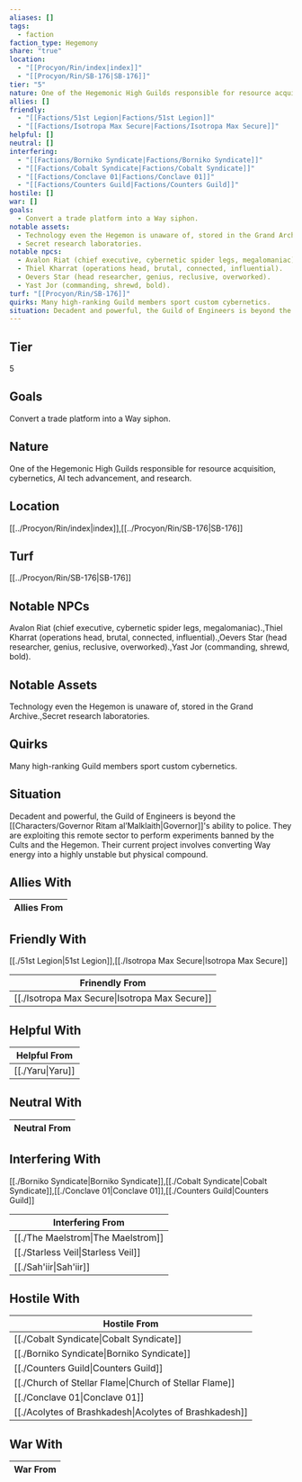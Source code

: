 ```yaml
---
aliases: []
tags:
  - faction
faction_type: Hegemony
share: "true"
location:
  - "[[Procyon/Rin/index|index]]"
  - "[[Procyon/Rin/SB-176|SB-176]]"
tier: "5"
nature: One of the Hegemonic High Guilds responsible for resource acquisition, cybernetics, AI tech advancement, and research.
allies: []
friendly:
  - "[[Factions/51st Legion|Factions/51st Legion]]"
  - "[[Factions/Isotropa Max Secure|Factions/Isotropa Max Secure]]"
helpful: []
neutral: []
interfering:
  - "[[Factions/Borniko Syndicate|Factions/Borniko Syndicate]]"
  - "[[Factions/Cobalt Syndicate|Factions/Cobalt Syndicate]]"
  - "[[Factions/Conclave 01|Factions/Conclave 01]]"
  - "[[Factions/Counters Guild|Factions/Counters Guild]]"
hostile: []
war: []
goals:
  - Convert a trade platform into a Way siphon.
notable assets:
  - Technology even the Hegemon is unaware of, stored in the Grand Archive.
  - Secret research laboratories.
notable npcs:
  - Avalon Riat (chief executive, cybernetic spider legs, megalomaniac).
  - Thiel Kharrat (operations head, brutal, connected, influential).
  - Oevers Star (head researcher, genius, reclusive, overworked).
  - Yast Jor (commanding, shrewd, bold).
turf: "[[Procyon/Rin/SB-176]]"
quirks: Many high-ranking Guild members sport custom cybernetics.
situation: Decadent and powerful, the Guild of Engineers is beyond the [[Characters/Governor Ritam al’Malklaith|Governor]]'s ability to police. They are exploiting this remote sector to perform experiments banned by the Cults and the Hegemon. Their current project involves converting Way energy into a highly unstable but physical compound.
---
```

## Tier

5

## Goals

Convert a trade platform into a Way siphon.

## Nature

One of the Hegemonic High Guilds responsible for resource acquisition, cybernetics, AI tech advancement, and research.

## Location

[[../Procyon/Rin/index|index]],[[../Procyon/Rin/SB-176|SB-176]]

## Turf

[[../Procyon/Rin/SB-176|SB-176]]

## Notable NPCs

Avalon Riat (chief executive, cybernetic spider legs, megalomaniac).,Thiel Kharrat (operations head, brutal, connected, influential).,Oevers Star (head researcher, genius, reclusive, overworked).,Yast Jor (commanding, shrewd, bold).

## Notable Assets

Technology even the Hegemon is unaware of, stored in the Grand Archive.,Secret research laboratories.

## Quirks

Many high-ranking Guild members sport custom cybernetics.

## Situation

Decadent and powerful, the Guild of Engineers is beyond the [[Characters/Governor Ritam al’Malklaith|Governor]]'s ability to police. They are exploiting this remote sector to perform experiments banned by the Cults and the Hegemon. Their current project involves converting Way energy into a highly unstable but physical compound.

## Allies With



| Allies From |
| ----------- |


## Friendly With

[[./51st Legion|51st Legion]],[[./Isotropa Max Secure|Isotropa Max Secure]]

| Frinendly From                                           |
| -------------------------------------------------------- |
| [[./Isotropa Max Secure\|Isotropa Max Secure]] |


## Helpful With



| Helpful From               |
| -------------------------- |
| [[./Yaru\|Yaru]] |


## Neutral With




| Neutral From |
| ------------ |



## Interfering With

[[./Borniko Syndicate|Borniko Syndicate]],[[./Cobalt Syndicate|Cobalt Syndicate]],[[./Conclave 01|Conclave 01]],[[./Counters Guild|Counters Guild]]


| Interfering From                             |
| -------------------------------------------- |
| [[./The Maelstrom\|The Maelstrom]] |
| [[./Starless Veil\|Starless Veil]] |
| [[./Sah'iir\|Sah'iir]]             |



## Hostile With




| Hostile From                                                     |
| ---------------------------------------------------------------- |
| [[./Cobalt Syndicate\|Cobalt Syndicate]]               |
| [[./Borniko Syndicate\|Borniko Syndicate]]             |
| [[./Counters Guild\|Counters Guild]]                   |
| [[./Church of Stellar Flame\|Church of Stellar Flame]] |
| [[./Conclave 01\|Conclave 01]]                         |
| [[./Acolytes of Brashkadesh\|Acolytes of Brashkadesh]] |



## War With



| War From |
| -------- |

